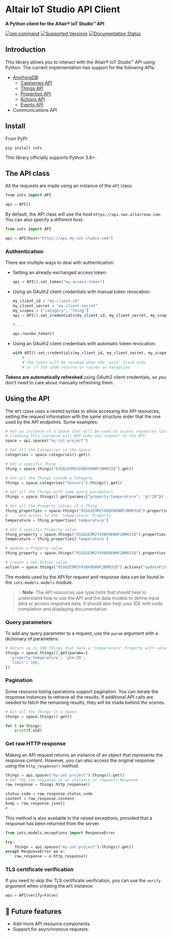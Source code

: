 # Altair IoT Studio API Client <!-- NODOC -->

**A Python client for the Altair® IoT Studio™ API** <!-- NODOC -->

[![pip command](https://img.shields.io/badge/pip_install-iots-orange)](https://pypi.org/project/iots)
[![Supported Versions](https://img.shields.io/pypi/pyversions/iots.svg?logo=python)](https://pypi.org/project/iots)
[![Documentation Status](https://readthedocs.org/projects/iots/badge/?version=latest)](https://iots.readthedocs.io/en/latest/) <!-- NODOC -->

## Introduction

This library allows you to interact with the Altair® IoT Studio™ API using
Python. The current implementation has support for the following APIs:

- [AnythingDB](https://openapi.swx.altairone.com/cloud/anything-db):
  - [Categories API](https://openapi.swx.altairone.com/cloud/anything-db#/Categories)
  - [Things API](https://openapi.swx.altairone.com/cloud/anything-db#/Things)
  - [Properties API](https://openapi.swx.altairone.com/cloud/anything-db#/Properties)
  - [Actions API](https://openapi.swx.altairone.com/cloud/anything-db#/Actions)
  - [Events API](https://openapi.swx.altairone.com/cloud/anything-db#/Events)
- Communications API

## Install

From PyPI:

```shell
pip install iots
```

This library officially supports Python 3.8+.

## The API class

All the requests are made using an instance of the `API` class.
```python
from iots import API

api = API()
  ```

By default, the API class will use the host `https://api.swx.altairone.com`.
You can also specify a different host:
```python
from iots import API

api = API(host="https://api.my-iot-studio.com")
```

### Authentication

There are multiple ways to deal with authentication:

- Setting an already-exchanged access token:
  
  ```python
  api = API().set_token("my-access-token")
  ```

- Using an OAuth2 client credentials with manual token revocation:
  
  ```python
  my_client_id = "my-client-id"
  my_client_secret = "my-client-secret"
  my_scopes = ["category", "thing"]
  api = API().set_credentials(my_client_id, my_client_secret, my_scopes)
  
  # ...
  
  api.revoke_token()
  ```

- Using an OAuth2 client credentials with automatic token revocation:
  
  ```python
  with API().set_credentials(my_client_id, my_client_secret, my_scopes) as api:
      # ...
      # The token will be revoked when the 'with' block ends
      # or if the code returns or raises an exception
  ```

**Tokens are automatically refreshed** using OAuth2 client credentials, so you
don't need to care about manually refreshing them.

## Using the API

The `API` class uses a nested syntax to allow accessing the API resources,
setting the request information with the same structure order that the one used
by the API endpoints. Some examples:

```python
# Get an instance of a Space that will be used to access resources later.
# Creating this instance will NOT make any request to the API.
space = api.spaces("my-iot-project")

# Get all the Categories in the Space
categories = space.categories().get()

# Get a specific Thing
thing = space.things("01GQ2E9M2Y45BX9EW0F2BM032Q").get()

# Get all the Things inside a Category
things = space.categories("Sensors").things().get()

# Get all the Things with some query parameters
things = space.things().get(params={"property:temperature": "gt:20"})

# Get all the Property values of a Thing
thing_properties = space.things("01GQ2E9M2Y45BX9EW0F2BM032Q").properties().get()
# ... and access to the 'temperature' Property
temperature = thing_properties['temperature']

# Get a specific Property value
thing_property = space.things("01GQ2E9M2Y45BX9EW0F2BM032Q").properties("temperature").get()
temperature = thing_properties['temperature']

# Update a Property value
thing_property = space.things("01GQ2E9M2Y45BX9EW0F2BM032Q").properties("temperature").update(17.3)

# Create a new Action value
action = space.things("01GQ2E9M2Y45BX9EW0F2BM032Q").actions("updateFirmware").create({"updateFirmware": {"input": "v2.0.0"}})
```

The models used by the API for request and response data can be found in the
`iots.models.models` module.

> 💡 **Note:** The API resources use type hints that should help to understand
> how to use the API and the data models to define input data or access
> response data. It should also help your IDE with code completion and
> displaying documentation.

### Query parameters

To add any query parameter to a request, use the `param` argument with a
dictionary of parameters:

```python
# Return up to 100 Things that have a "temperature" Property with value >= 20
things = space.things().get(params={
  'property:temperature': 'gte:20',
  'limit': 100,
})
```

### Pagination

Some resource listing operations support pagination. You can iterate the
response instances to retrieve all the results. If additional API calls are
needed to fetch the remaining results, they will be made behind the scenes.

```python
# Get all the Things in a Space
things = space.things().get()

for t in things:
    print(t.uid)
```

### Get raw HTTP response

Making an API request returns an instance of an object that represents the
response content. However, you can also access the original response using the
`http_response()` method.

```python
things = api.spaces("my-iot-project").things().get()
# Get the raw response as an instance of requests.Response
raw_response = things.http_response()

status_code = raw_response.status_code
content = raw_response.content
body = raw_response.json()
# ...
```

This method is also available in the raised exceptions, provided that a response
has been returned from the server.

```python
from iots.models.exceptions import ResponseError

try:
    things = api.spaces("my-iot-project").things().get()
except ResponseError as e:
    raw_response = e.http_response()
```

### TLS certificate verification

If you need to skip the TLS certificate verification, you can use the `verify`
argument when creating the `API` instance:

```python
api = API(verify=False)
```


## 🔮 Future features
- Add more API resource components.
- Support for asynchronous requests.
